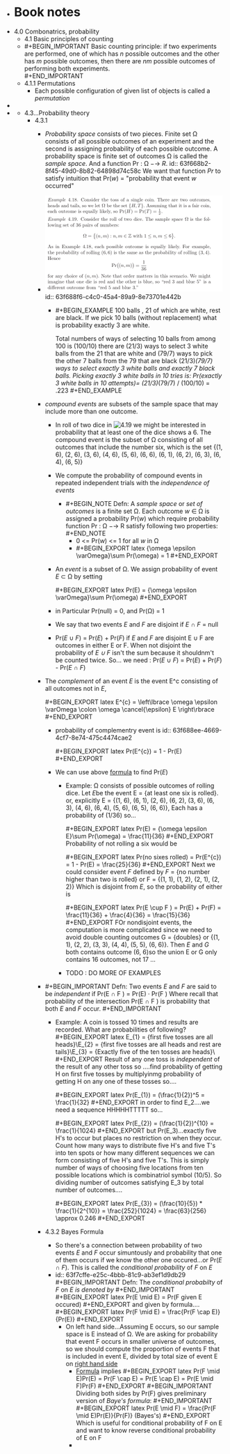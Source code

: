 - # Book notes
- 4.0 Combonatrics, probability
	- 4.1 Basic principles of counting
	- #+BEGIN_IMPORTANT
	  Basic counting principle: if two experiments are performed, one of which has *n* possible outcomes and the other has *m* possible outcomes, then there are *nm* possible outcomes of performing both experiments.  
	  #+END_IMPORTANT
	- 4.1.1 Permutations
		- Each possible configuration of given list of objects is called a *permutation*
-
-
	- 4.3...Probability theory
		- 4.3.1
			- *Probability space* consists of two pieces. Finite set Ω consists of all possible outcomes of an experiment and the second is assigning probability of each possible outcome. A probability space is finite set of outcomes Ω is called the *sample space*. And a function Pr : Ω −→ *R*.
			  id:: 63f668b2-8f45-49d0-8b82-64898d74c58c
			  We want that function *Pr* to satisfy intuition that 
			  Pr(*w*) = "probability that event *w* occurred"
			- ![image.png](../assets/image_1677101338056_0.png)
			  id:: 63f688f6-c4c0-45a4-89a9-8e73701e442b
				- #+BEGIN_EXAMPLE
				  100 balls , 21 of which are white, rest are black.
				  If we pick 10 balls (without replacement) what is probability exactly 3 are white.
				  
				  Total numbers of ways of selecting 10 balls from among 100 is (100/10)
				  there are (21/3) ways to select 3 white balls from the 21 that are white
				  and (79/7) ways to pick the other 7 balls from the 79 that are black
				  (21/3)*(79/7) ways to select exactly 3 white balls and exactly 7 black balls. 
				  Picking exactly 3 white balls in 10 tries is:
				  Pr(exactly 3 white balls in 10 attempts)= (21/3)*(79/7)  / (100/10) = .223
				  #+END_EXAMPLE
			- *compound events* are subsets of the sample space that may include more than one outcome.
				- In roll of two dice in ![4.19](((63f688f6-c4c0-45a4-89a9-8e73701e442b))) we might be interested in probability that at least one of the dice shows a 6. The compound event is the subset of Ω consisting of all outcomes that include the number six, which is the set
				  {(1, 6), (2, 6), (3, 6), (4, 6), (5, 6), (6, 6), (6, 1), (6, 2), (6, 3), (6, 4), (6, 5)}
				- We compute the probability of compound events in repeated independent trials with the *independence of events*
					- #+BEGIN_NOTE
					  Defn: A *sample space* or *set of outcomes* is a finite set Ω. Each outcome *w* ∈ Ω is assigned a probability Pr(*w*) which require probability function 
					  Pr : Ω −→ R
					  satisfy following two properties: 
					  #+END_NOTE
						- 0 <= Pr(*w*) <= 1 for all *w* in Ω
						- #+BEGIN_EXPORT latex
						  {\omega \epsilon \varOmega}\sum Pr(\omega) = 1
						  #+END_EXPORT
				- An *event* is a subset of Ω. We assign probability of event *E* ⊂ Ω by setting
				  
				  #+BEGIN_EXPORT latex
				  Pr(E) =  {\omega \epsilon \varOmega}\sum Pr(\omega)
				  #+END_EXPORT
				- in Particular Pr(null) = 0, and Pr(Ω) = 1
				- We say that two events *E* and *F* are disjoint if *E* ∩ *F* = null
				- Pr(*E* ∪ *F*) = Pr(*E*) + Pr(*F*) if *E* and *F* are disjoint
				  E ∪ F are outcomes in either E or F. When not disjoint the probability of *E ∪ F* isn't the sum because it shouldnm't be counted twice. So... we need :
				  Pr(*E* ∪ *F*) = Pr(*E*) + Pr(*F*) - Pr(*E* ∩ *F*)
			- The *complement* of an event *E* is the event E^c consisting of all outcomes not in *E*,
			  
			  #+BEGIN_EXPORT latex
			  E^{c} = \left\lbrace \omega \epsilon \varOmega  \colon \omega \cancel{\epsilon} E \right\rbrace
			  #+END_EXPORT
				- probability of complementry event is 
				  id:: 63f688ee-4669-4cf7-8e74-475c4474cae2
				  
				  #+BEGIN_EXPORT latex
				  Pr(E^{c}) = 1 - Pr(E)
				  #+END_EXPORT
				- We can use above [formula](logseq://graph/pages?block-id=63f688ee-4669-4cf7-8e74-475c4474cae2) to find Pr(*E*)
					- Example:
					  Ω consists of possible outcomes of rolling dice. Let *E*be the event
					  E = {at least one six is rolled}.
					  or, explicitly
					  E = {(1, 6), (6, 1), (2, 6), (6, 2), (3, 6), (6, 3), (4, 6), (6, 4), (5, 6), (6, 5), (6, 6)}, 
					  Each has a probability of (1/36) so...
					  
					  #+BEGIN_EXPORT latex
					  Pr(E) = {\omega \epsilon E}\sum Pr(\omega) = \frac{11}{36}
					  #+END_EXPORT
					  Probability of not rolling a six would be
					  
					  #+BEGIN_EXPORT latex
					  Pr(no sixes rolled) = Pr(E^{c}) = 1 - Pr(E) = \frac{25}{36}
					  #+END_EXPORT
					  Next we could consider event *F* defined by 
					  *F* = {no number higher than two is rolled} or
					  F = {(1, 1), (1, 2), (2, 1), (2, 2)}
					  Which is disjoint from *E*, so the probability of either is
					  
					  #+BEGIN_EXPORT latex
					  Pr(E \cup F ) = Pr(E) + Pr(F) = \frac{11}{36} + \frac{4}{36} = \frac{15}{36}
					  #+END_EXPORT
					  FOr nondisjoint events, the computation is more complicated since we need to avoid double counting outcomes
					  G = {doubles}  or {(1, 1), (2, 2), (3, 3), (4, 4), (5, 5), (6, 6)}. Then *E* and *G* both contains outcome (6, 6)so the union E or G only contains 16 outcomes, not 17 ...
					- TODO : DO MORE OF EXAMPLES
			- #+BEGIN_IMPORTANT
			  Defn: Two events *E* and *F* are said to be *independent* if
			  Pr(E ∩ F ) = Pr(E) · Pr(F )
			  Where recall that probability of the intersection Pr(E ∩ F ) is probability that both *E* and *F* occur.
			  #+END_IMPORTANT
				- Example: 
				  A coin is tossed 10 times and results are recorded. What are probabilities of following?
				  #+BEGIN_EXPORT latex
				  E_{1} = {first five tosses are all heads}\\E_{2} = {first five tosses are all heads and rest are tails}\\E_{3} = {Exactly five of the ten tosses are heads}\\
				  #+END_EXPORT
				  Result of any one toss is *independent*  of the result of any other toss so ....find probability of getting H on first five tosses by multiplyinmg probability of getting H on any one of these tosses so....
				  
				  #+BEGIN_EXPORT latex
				  Pr(E_{1}) = (\frac{1}{2})^5 = \frac{1}{32}
				  #+END_EXPORT
				  in order to find E_2....we need a sequence HHHHHTTTTT so...
				  
				  #+BEGIN_EXPORT latex
				  Pr(E_{2}) = (\frac{1}{2})^{10} = \frac{1}{1024}
				  #+END_EXPORT
				  but Pr(E_3)...exactly five H's to occur but places no restriction on when they occur. Count how many ways to distribute five H's and five T's into ten spots or how many different sequences we can form consisting of five H's and five T's. This is simply number of ways of choosing five locations from ten possible locations which is combinatriol symbol (10/5). So dividing number of outcomes satisfying E_3 by total number of outcomes....
				  
				  #+BEGIN_EXPORT latex
				  Pr(E_{3}) = (\frac{10}{5}) * \frac{1}{2^{10}} = \frac{252}{1024} = \frac{63}{256} \approx 0.246
				  #+END_EXPORT
			- 4.3.2 Bayes Formula
				- So there's a connection between probability of two events *E* and *F* occur simuntously and probability that one of them occurs if we know the other one   occured...or Pr(*E* ∩ *F*). This is called the *conditional probability* of *F* on *E*
				- id:: 63f7cffe-e25c-4bbb-81c9-ab3ef1d9db29
				  #+BEGIN_IMPORTANT
				  Defn: The *conditional probabilty* of *F* on *E is denoted by*
				  #+END_IMPORTANT
				  #+BEGIN_EXPORT latex
				  Pr(E \mid E) = Pr(F given E occured)
				  #+END_EXPORT
				  and given by formula....
				  #+BEGIN_EXPORT latex
				  Pr(F \mid E) = \frac{Pr(F \cap E)}{Pr(E)}
				  #+END_EXPORT
					- On left hand side...Assuming E occurs, so our sample space is E instead of Ω. We are asking for probability  that event F occurs in smaller universe of outcomes, so we should compute the proportion of events F that is included in event E, divided by total size of event E on [right hand side](logseq://graph/pages?block-id=63f7cffe-e25c-4bbb-81c9-ab3ef1d9db29)
						- [Formula](logseq://graph/pages?block-id=63f7cffe-e25c-4bbb-81c9-ab3ef1d9db29) implies 
						  #+BEGIN_EXPORT latex
						  Pr(F \mid E)Pr(E) = Pr(F \cap E) = Pr(E \cap E) = Pr(E \mid F)Pr(F)
						  #+END_EXPORT
						  #+BEGIN_IMPORTANT
						  Dividing both sides by Pr(F) gives preliminary version of *Baye's formula*:
						  #+END_IMPORTANT
						  #+BEGIN_EXPORT latex
						  Pr(E \mid F) = \frac{Pr(F \mid E)Pr(E)}{Pr(F)}     (Bayes's)
						  #+END_EXPORT
						  Which is useful for conditional probability of F on E and want to know reverse conditional probability of E on F
						-